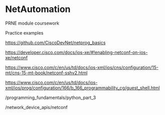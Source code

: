 # NetAutomation
PRNE module coursework

Practice examples

https://github.com/CiscoDevNet/netprog_basics

https://developer.cisco.com/docs/ios-xe/#!enabling-netconf-on-ios-xe/netconf

https://www.cisco.com/c/en/us/td/docs/ios-xml/ios/cns/configuration/15-mt/cns-15-mt-book/netconf-sshv2.html

https://www.cisco.com/c/en/us/td/docs/ios-xml/ios/prog/configuration/166/b_166_programmability_cg/guest_shell.html

/programming_fundamentals/python_part_3

/network_device_apis/netconf
